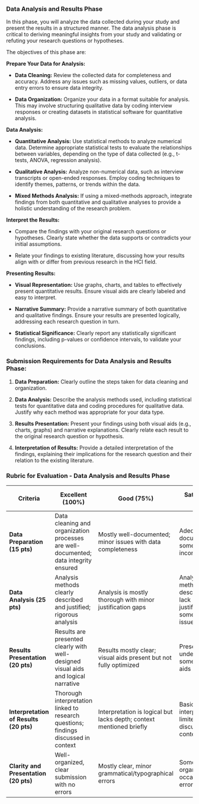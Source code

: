 ### Data Analysis and Results Phase

In this phase, you will analyze the data collected during your study and present the results in a structured manner. The data analysis phase is critical to deriving meaningful insights from your study and validating or refuting your research questions or hypotheses.

The objectives of this phase are:

**Prepare Your Data for Analysis:**

- **Data Cleaning:** Review the collected data for completeness and accuracy. Address any issues such as missing values, outliers, or data entry errors to ensure data integrity.

- **Data Organization:** Organize your data in a format suitable for analysis. This may involve structuring qualitative data by coding interview responses or creating datasets in statistical software for quantitative analysis.

**Data Analysis:**

- **Quantitative Analysis:** Use statistical methods to analyze numerical data. Determine appropriate statistical tests to evaluate the relationships between variables, depending on the type of data collected (e.g., t-tests, ANOVA, regression analysis).

- **Qualitative Analysis:** Analyze non-numerical data, such as interview transcripts or open-ended responses. Employ coding techniques to identify themes, patterns, or trends within the data.

- **Mixed Methods Analysis:** If using a mixed-methods approach, integrate findings from both quantitative and qualitative analyses to provide a holistic understanding of the research problem.

**Interpret the Results:**

- Compare the findings with your original research questions or hypotheses. Clearly state whether the data supports or contradicts your initial assumptions.

- Relate your findings to existing literature, discussing how your results align with or differ from previous research in the HCI field.

**Presenting Results:**

- **Visual Representation:** Use graphs, charts, and tables to effectively present quantitative results. Ensure visual aids are clearly labeled and easy to interpret.

- **Narrative Summary:** Provide a narrative summary of both quantitative and qualitative findings. Ensure your results are presented logically, addressing each research question in turn.

- **Statistical Significance:** Clearly report any statistically significant findings, including p-values or confidence intervals, to validate your conclusions.

### Submission Requirements for Data Analysis and Results Phase:

1. **Data Preparation:** Clearly outline the steps taken for data cleaning and organization.

2. **Data Analysis:** Describe the analysis methods used, including statistical tests for quantitative data and coding procedures for qualitative data. Justify why each method was appropriate for your data type.

3. **Results Presentation:** Present your findings using both visual aids (e.g., charts, graphs) and narrative explanations. Clearly relate each result to the original research question or hypothesis.

4. **Interpretation of Results:** Provide a detailed interpretation of the findings, explaining their implications for the research question and their relation to the existing literature.

### Rubric for Evaluation - Data Analysis and Results Phase

| **Criteria**                         | **Excellent (100%)**                                                                 | **Good (75%)**                                                                      | **Satisfactory (50%)**                                                               | **Needs Improvement (25%)**                                          | **Unsatisfactory (0%)**                                              |
| ------------------------------------- | ------------------------------------------------------------------------------------ | ----------------------------------------------------------------------------------- | ------------------------------------------------------------------------------------ | -------------------------------------------------------------------- | -------------------------------------------------------------------- |
| **Data Preparation (15 pts)**         | Data cleaning and organization processes are well-documented; data integrity ensured | Mostly well-documented; minor issues with data completeness                         | Adequate documentation, some inconsistencies                                         | Limited data preparation, notable issues with completeness           | No data preparation or major integrity issues                        |
| **Data Analysis (25 pts)**            | Analysis methods clearly described and justified; rigorous analysis                  | Analysis is mostly thorough with minor justification gaps                          | Analysis methods are described but lack justification; some rigor issues              | Limited analysis with minimal description; lacks rigor               | No analysis or poorly conducted analysis                             |
| **Results Presentation (20 pts)**     | Results are presented clearly with well-designed visual aids and logical narrative    | Results mostly clear; visual aids present but not fully optimized                   | Presentation is understandable; some visual aids unclear                             | Results poorly presented; visual aids not effective                  | No results presentation or poorly constructed visual aids            |
| **Interpretation of Results (20 pts)**| Thorough interpretation linked to research questions; findings discussed in context  | Interpretation is logical but lacks depth; context mentioned briefly                 | Basic interpretation; limited discussion of context                                  | Poor interpretation with minimal linkage to research questions      | No interpretation or irrelevant discussion of results                |
| **Clarity and Presentation (20 pts)** | Well-organized, clear submission with no errors                                      | Mostly clear, minor grammatical/typographical errors                               | Somewhat organized, with occasional errors                                          | Poor organization and several readability issues                     | Disorganized, numerous errors affecting understanding                |

